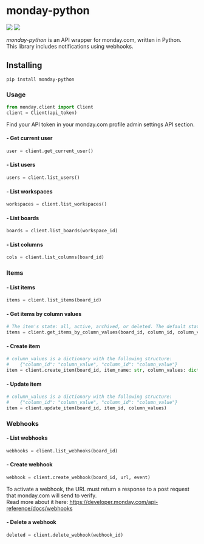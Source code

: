 # monday-python
![](https://img.shields.io/badge/version-0.1.0-success) ![](https://img.shields.io/badge/Python-3.8%20|%203.9%20|%203.10%20|%203.11-4B8BBE?logo=python&logoColor=white)  

*monday-python* is an API wrapper for monday.com, written in Python.  
This library includes notifications using webhooks.
## Installing
```
pip install monday-python
```
### Usage
```python
from monday.client import Client
client = Client(api_token)
```
Find your API token in your monday.com profile admin settings API section.

#### - Get current user
```python
user = client.get_current_user()
```
#### - List users
```python
users = client.list_users()
```
#### - List workspaces
```python
workspaces = client.list_workspaces()
```
#### - List boards
```python
boards = client.list_boards(workspace_id)
```
#### - List columns
```python
cols = client.list_columns(board_id)
```
### Items
#### - List items
```python
items = client.list_items(board_id)
```
#### - Get items by column values
```python
# The item's state: all, active, archived, or deleted. The default state is active.
items = client.get_items_by_column_values(board_id, column_id, column_value, limit=50, state="active")
```
#### - Create item
```python
# column_values is a dictionary with the following structure:
#    {"column_id": "column_value", "column_id": "column_value"}
item = client.create_item(board_id, item_name: str, column_values: dict = None)
```
#### - Update item
```python
# column_values is a dictionary with the following structure:
#    {"column_id": "column_value", "column_id": "column_value"}
item = client.update_item(board_id, item_id, column_values)
```
### Webhooks
#### - List webhooks
```python
webhooks = client.list_webhooks(board_id)
```
#### - Create webhook
```python
webhook = client.create_webhook(board_id, url, event)
```
To activate a webhook, the URL must return a response to a post request that monday.com will send to verify.  
Read more about it here: https://developer.monday.com/api-reference/docs/webhooks
#### - Delete a webhook
```python
deleted = client.delete_webhook(webhook_id)
```
